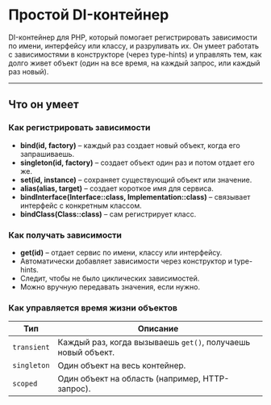 # Простой DI-контейнер

DI-контейнер для PHP, который помогает регистрировать зависимости по имени, интерфейсу или классу, и разруливать их. Он умеет работать с зависимостями в конструкторе (через type-hints) и управлять тем, как долго живет объект (один на все время, на каждый запрос, или каждый раз новый).

---

## Что он умеет

### Как регистрировать зависимости

- **bind(id, factory)** – каждый раз создает новый объект, когда его запрашиваешь.
- **singleton(id, factory)** – создает объект один раз и потом отдает его же.
- **set(id, instance)** – сохраняет существующий объект или значение.
- **alias(alias, target)** – создает короткое имя для сервиса.
- **bindInterface(Interface::class, Implementation::class)** – связывает интерфейс с конкретным классом.
- **bindClass(Class::class)** – сам регистрирует класс.

### Как получать зависимости

- **get(id)** – отдает сервис по имени, классу или интерфейсу.
- Автоматически добавляет зависимости через конструктор и type-hints.
- Следит, чтобы не было циклических зависимостей.
- Можно вручную передавать значения, если нужно.

### Как управляется время жизни объектов

| Тип | Описание |
|------|-----------|
| `transient` | Каждый раз, когда вызываешь `get()`, получаешь новый объект. |
| `singleton` | Один объект на весь контейнер. |
| `scoped` | Один объект на область (например, HTTP-запрос). |
